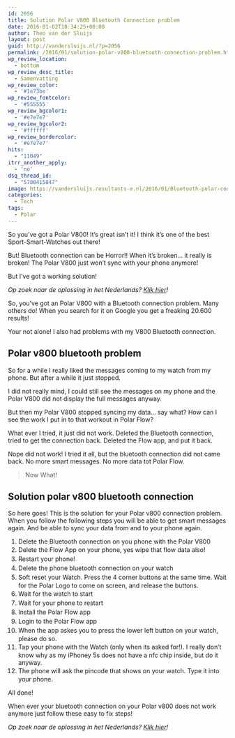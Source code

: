 ```yaml
---
id: 2056
title: Solution Polar V800 Bluetooth Connection problem
date: 2016-01-02T18:34:25+00:00
author: Theo van der Sluijs
layout: post
guid: http://vandersluijs.nl/?p=2056
permalink: /2016/01/solution-polar-v800-bluetooth-connection-problem.html
wp_review_location:
  - bottom
wp_review_desc_title:
  - Samenvatting
wp_review_color:
  - '#1e73be'
wp_review_fontcolor:
  - '#555555'
wp_review_bgcolor1:
  - '#e7e7e7'
wp_review_bgcolor2:
  - '#ffffff'
wp_review_bordercolor:
  - '#e7e7e7'
hits:
  - "11049"
itrr_another_apply:
  - 'no'
dsq_thread_id:
  - "5700415847"
image: https://vandersluijs.resultants-e.nl/2016/01/Bluetooth-polar-connection-error.png
categories:
  - Tech
tags:
  - Polar
---
```

So you&#8217;ve got a Polar V800! It&#8217;s great isn&#8217;t it! I think it&#8217;s one of the best Sport-Smart-Watches out there!

But! Bluetooth connection can be Horror!! When it&#8217;s broken&#8230; it really is broken! The Polar V800 just won&#8217;t sync with your phone anymore!

But I&#8217;ve got a working solution!<!--more-->

_Op zoek naar de oplossing in het Nederlands? <a href="http://40enfit.nl/oplossing-polar-v800-bluetooth-connectie-probleem/" target="_blank">Klik hier</a>!_

So, you&#8217;ve got an Polar V800 with a Bluetooth connection problem. Many others do! When you search for it on Google you get a freaking 20.600 results!

Your not alone! I also had problems with my V800 Bluetooth connection.

## Polar v800 bluetooth problem

So for a while I really liked the messages coming to my watch from my phone. But after a while it just stopped.

I did not really mind, I could still see the messages on my phone and the Polar V800 did not display the full messages anyway.

But then my Polar V800 stopped syncing my data&#8230; say what? How can I see the work I put in to that workout in Polar Flow?

What ever I tried, it just did not work. Deleted the Bluetooth connection, tried to get the connection back. Deleted the Flow app, and put it back.

Nope did not work! I tried it all, but the bluetooth connection did not came back. No more smart messages. No more data tot Polar Flow.

> Now What!

## Solution polar v800 bluetooth connection

So here goes! This is the solution for your Polar v800 connection problem. When you follow the following steps you will be able to get smart messages again. And be able to sync your data from and to your phone again.

  1. Delete the Bluetooth connection on you phone with the Polar V800
  2. <span style="line-height: 1.5;">Delete the Flow App on your phone, yes wipe that flow data also!</span>
  3. <span style="line-height: 1.5;">Restart your phone!</span>
  4. <span style="line-height: 1.5;">Delete the phone bluetooth connection on your watch</span>
  5. <span style="line-height: 1.5;">Soft reset your Watch. Press the 4 corner buttons at the same time. Wait for the Polar Logo to come on screen, and release the buttons.</span>
  6. <span style="line-height: 1.5;">Wait for the watch to start</span>
  7. <span style="line-height: 1.5;">Wait for your phone to restart</span>
  8. <span style="line-height: 1.5;">Install the Polar Flow app</span>
  9. <span style="line-height: 1.5;">Login to the Polar Flow app</span>
 10. <span style="line-height: 1.5;">When the app askes you to press the lower left button on your watch, please do so.</span>
 11. <span style="line-height: 1.5;">Tap your phone with the Watch (only when its asked for!). I really don&#8217;t know why as my iPhoney 5s does not have a nfc chip inside, but do it anyway.</span>
 12. <span style="line-height: 1.5;">The phone will ask the pincode that shows on your watch. Type it into your phone.</span>

All done!

When ever your bluetooth connection on your Polar v800 does not work anymore just follow these easy to fix steps!

_Op zoek naar de oplossing in het Nederlands? _<a href="http://40enfit.nl/oplossing-polar-v800-bluetooth-connectie-probleem/" target="_blank">Klik hier</a>!__